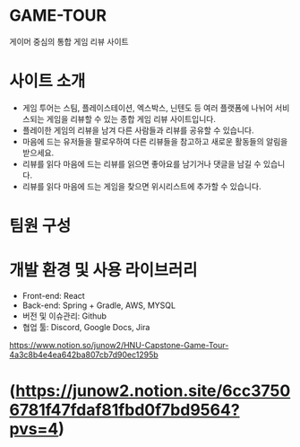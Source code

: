 # GAME-TOUR
게이머 중심의 통합 게임 리뷰 사이트 

# 사이트 소개
- 게임 투어는 스팀, 플레이스테이션, 엑스박스, 닌텐도 등 여러 플랫폼에 나뉘어 서비스되는 게임을 리뷰할 수 있는 종합 게임 리뷰 사이트입니다. 
- 플레이한 게임의 리뷰을 남겨 다른 사람들과 리뷰를 공유할 수 있습니다. 
- 마음에 드는 유저들을 팔로우하여 다른 리뷰들을 참고하고 새로운 활동들의 알림을 받으세요. 
- 리뷰를 읽다 마음에 드는 리뷰를 읽으면 좋아요를 남기거나 댓글을 남길 수 있습니다. 
- 리뷰를 읽다 마음에 드는 게임을 찾으면 위시리스트에 추가할 수 있습니다. 
  
# 팀원 구성


# 개발 환경 및 사용 라이브러리
- Front-end: React 
- Back-end: Spring + Gradle, AWS, MYSQL
- 버전 및 이슈관리: Github
- 협업 툴: Discord, Google Docs, Jira 

https://www.notion.so/junow2/HNU-Capstone-Game-Tour-4a3c8b4e4ea642ba807cb7d90ec1295b

# (https://junow2.notion.site/6cc37506781f47fdaf81fbd0f7bd9564?pvs=4)
